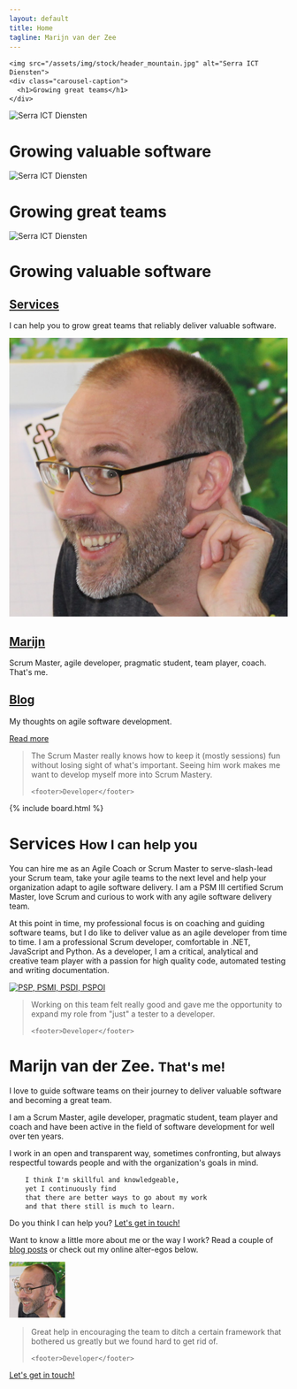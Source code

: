 ```yaml
---
layout: default
title: Home
tagline: Marijn van der Zee
---
```

<div id="myCarousel" class="carousel slide" data-ride="carousel">
  <!--   
  <ol class="carousel-indicators">
  <li data-target="#myCarousel" data-slide-to="0" class="active"></li>
  <li data-target="#myCarousel" data-slide-to="1"></li>
</ol>
-->
<div class="carousel-inner" role="listbox">

  <div class="item active">

    <img src="/assets/img/stock/header_mountain.jpg" alt="Serra ICT Diensten">
    <div class="carousel-caption">
      <h1>Growing great teams</h1>
    </div>
  </div>

  <div class="item">
    <img src="assets/img/stock/header_desktop.jpg"
             alt="Serra ICT Diensten">
    <div class="carousel-caption">
      <h1>Growing valuable software</h1>
    </div>
  </div>

  <div class="item">
    <img src="/assets/img/stock/header_shadow.jpg" alt="Serra ICT Diensten">
    <div class="carousel-caption">
      <h1>Growing great teams</h1>
    </div>
  </div>

  <div class="item">
    <img src="assets/img/stock/header_connect.jpg"
             alt="Serra ICT Diensten">
    <div class="carousel-caption">
      <h1>Growing valuable software</h1>
    </div>
  </div>

</div>
<!-- 
  <a class="left carousel-control" href="#myCarousel" role="button" data-slide="prev">
<span class="glyphicon glyphicon-chevron-left" aria-hidden="true"></span>
<span class="sr-only">Previous</span>
</a>
<a class="right carousel-control" href="#myCarousel" role="button" data-slide="next">
<span class="glyphicon glyphicon-chevron-right" aria-hidden="true"></span>
<span class="sr-only">Next</span>
</a>
-->
</div>

<div class="marketing header">
<div class="container marketing">
<div class="row">

  <div class="col-lg-4">
    <div class="circle">
      <a href="#Services" class="scroll-to"> <i class="fa fa-trello"></i>
      </a>
    </div>
    <h2><a href="#Services" class="scroll-to">Services</a></h2>
    <p>
      I can help you to grow great teams that reliably deliver valuable software.
    </p>
  </div>

  <div class="col-lg-4">
    <div class="circle">
      <a href="#Marijn" class="scroll-to">
          <img class="img-circle img-responsive center-block" 
         src="/assets/img/marijn-z2.png" 
         alt="Marijn"></a>
    </div>
    <h2><a href="#Marijn" class="scroll-to">Marijn</a></h2>
    <p>
      Scrum Master, agile developer, pragmatic student, team player, coach. That's me.
    </p>
  </div>

  <div class="col-lg-4">
    <div class="circle">
      <a href="{{ site_url }}/blog.html">
        <i class="fa fa-rss-square"></i>
      </a>
    </div>
    <h2>
      <a href="blog.html">Blog</a>
    </h2>
    <p>My thoughts on agile software development.</p>
  </div>

</div>
</div>
</div>

<div class="container text-center">
<a href="#Availability" 
     class="btn btn-primary scroll-to"
     style="margin-top: -20px;">Read more</a>
</div>

<div class="container marketing">

<div class="divider"></div>

<div class="row">
<div class="col-md-12">
  <blockquote>
    <p>
      The Scrum Master really knows how to keep it (mostly sessions) fun without losing sight of what's important. Seeing him work makes me want to develop myself more into Scrum Mastery.
    </p>

    <footer>Developer</footer>
  </blockquote>
</div>
</div>

<a id="Availability"></a>

{% include board.html %}

<div class="row about">
<div class="col-md-12">
  <a id="Services"></a>
  <h1>
    Services
    <small>How I can help you</small>
  </h1>
  <p>
    You can hire me as an Agile Coach or Scrum Master 
    to serve-slash-lead your Scrum team, 
    take your agile teams to the next level 
    and help your organization adapt to agile software delivery.
    I am a PSM III certified Scrum Master, love Scrum 
    and curious to work with any agile software delivery team.
  </p>
  <p>
    At this point in time, my professional focus 
    is on coaching and guiding software teams, 
    but I do like to deliver value as an agile developer from time to time.
    I am a professional Scrum developer, 
    comfortable in .NET, JavaScript and Python. 
    As a developer, I am a critical, analytical and creative team player 
    with a passion for high quality code, 
    automated testing and writing documentation.
  </p>
  <p class="text-center">
    <a href="https://www.scrum.org/User-Profile/userId/121566"
           title="scrum.org - Professional Sticky Master">
      <img src="/assets/img/PSMI.png"
               alt="PSP, PSMI, PSDI, PSPOI"
               width="200"></a>
  </p>
</div>
</div>

<div class="divider"></div>

<div class="row">
<div class="col-md-12">
  <blockquote>
    <p>
      Working on this team felt really good and gave me the opportunity to expand my role from "just" a tester to a developer.
    </p>

    <footer>Developer</footer>
  </blockquote>
</div>
</div>

<div class="divider"></div>

<div class="row about">
<div class="col-md-12">
  <a id="Marijn"></a>
  <h1>
    Marijn van der Zee.
    <small>That's me!</small>
  </h1>
  <p>
    I love to guide software teams on their journey to deliver valuable software and becoming a great team.
  </p>
  <p>
    I am a Scrum Master, agile developer, pragmatic student, team player and coach and have been active in the field of software development for well over ten years.
  </p>
  <p>
    I work in an open and transparent way, 
        sometimes confronting,
        but always respectful towards people 
        and with the organization's goals in mind. 

        I think I'm skillful and knowledgeable, 
        yet I continuously find 
        that there are better ways to go about my work
        and that there still is much to learn.
  </p>
  <p>
    Do you think I can help you?
    <a href="pages/contact.html">Let's get in touch!</a>
  </p>
  <p>
    Want to know a little more about me or the way I work? Read a couple of
    <a href="{{ site_url }}/blog.html">blog posts</a>
    or check out my online alter-egos below.
  </p>
  <p>
    <img class="img-circle img-responsive center-block" 
         src="/assets/img/marijn-z2.png" 
         width="20%"
         alt="Marijn">
  </p>
</div>
</div>

<div class="divider"></div>

<div class="row">
<div class="col-md-12">
  <blockquote>
    <p>
      Great help in encouraging the team to ditch a certain framework that bothered us greatly but we found hard to get rid of.
    </p>

    <footer>Developer</footer>
  </blockquote>
</div>
</div>

<div class="divider"></div>

<div class="row featurette">
<div class="col-md-12">
  <p>
    <a href="pages/contact.html" class="btn btn-primary">Let's get in touch!</a>
  </p>
</div>


</div>
